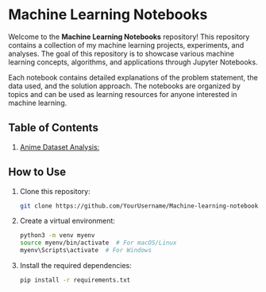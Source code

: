 # Machine Learning Notebooks

Welcome to the **Machine Learning Notebooks** repository! This repository contains a collection of my machine learning projects, experiments, and analyses. The goal of this repository is to showcase various machine learning concepts, algorithms, and applications through Jupyter Notebooks.

Each notebook contains detailed explanations of the problem statement, the data used, and the solution approach. The notebooks are organized by topics and can be used as learning resources for anyone interested in machine learning.

## Table of Contents
1. [Anime Dataset Analysis:](./Data%20visualization/Analysing%20Anime%20Data/Anime-Dataset-Analysis.ipynb)

## How to Use

1. Clone this repository:
   ```bash
   git clone https://github.com/YourUsername/Machine-learning-notebooks.git
2. Create a virtual environment:
   ```bash
   python3 -m venv myenv
   source myenv/bin/activate  # For macOS/Linux
   myenv\Scripts\activate  # For Windows
3. Install the required dependencies:
   ```bash
   pip install -r requirements.txt
